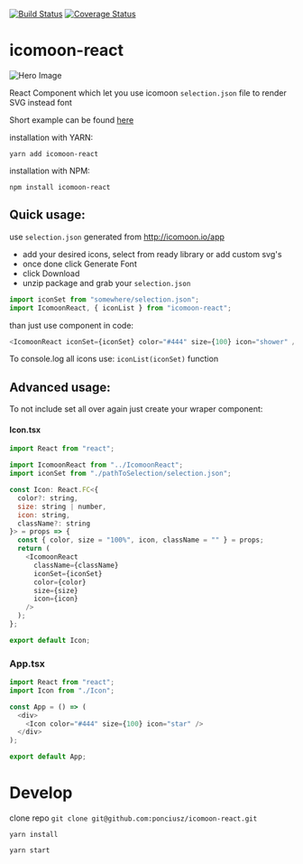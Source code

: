 [![Build Status](https://travis-ci.org/ponciusz/icomoon-react.svg?branch=master)](https://travis-ci.org/ponciusz/icomoon-react) [![Coverage Status](https://coveralls.io/repos/github/ponciusz/icomoon-react/badge.svg?branch=master)](https://coveralls.io/github/ponciusz/icomoon-react?branch=master)

# icomoon-react

![Hero Image](/images/hero.png)

React Component which let you use icomoon `selection.json` file to render SVG instead font

Short example can be found [here](https://codesandbox.io/s/q89onw1kqq)

installation with YARN:

```
yarn add icomoon-react
```

installation with NPM:

```
npm install icomoon-react
```

## Quick usage:

use `selection.json` generated from http://icomoon.io/app

- add your desired icons, select from ready library or add custom svg's
- once done click Generate Font
- click Download
- unzip package and grab your `selection.json`

```js
import iconSet from "somewhere/selection.json";
import IcomoonReact, { iconList } from "icomoon-react";
```

than just use component in code:

```js
<IcomoonReact iconSet={iconSet} color="#444" size={100} icon="shower" />
```

To console.log all icons use: `iconList(iconSet)` function

## Advanced usage:

To not include set all over again just create your wraper component:

#### Icon.tsx

```js
import React from "react";

import IcomoonReact from "../IcomoonReact";
import iconSet from "./pathToSelection/selection.json";

const Icon: React.FC<{
  color?: string,
  size: string | number,
  icon: string,
  className?: string
}> = props => {
  const { color, size = "100%", icon, className = "" } = props;
  return (
    <IcomoonReact
      className={className}
      iconSet={iconSet}
      color={color}
      size={size}
      icon={icon}
    />
  );
};

export default Icon;
```

### App.tsx

```js
import React from "react";
import Icon from "./Icon";

const App = () => (
  <div>
    <Icon color="#444" size={100} icon="star" />
  </div>
);

export default App;
```

# Develop

clone repo `git clone git@github.com:ponciusz/icomoon-react.git`

`yarn install`

`yarn start`
